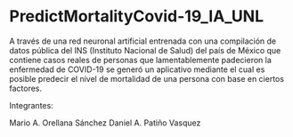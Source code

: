 # PredictMortalityCovid-19_IA_UNL
A través de una red neuronal artificial entrenada con una compilación de datos pública del INS (Instituto Nacional de Salud) del país de México que contiene casos reales de personas que lamentablemente padecieron la enfermedad de COVID-19 se generó un aplicativo mediante el cual es posible predecir el nivel de mortalidad de una persona con base en ciertos factores. 

Integrantes:

Mario A. Orellana Sánchez
Daniel A. Patiño Vasquez 
